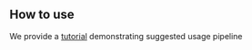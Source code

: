 ## How to use

We provide a [tutorial](https://github.com/tanyapole/ECG/blob/main/examples/intro_to_ECG.ipynb) demonstrating suggested usage pipeline